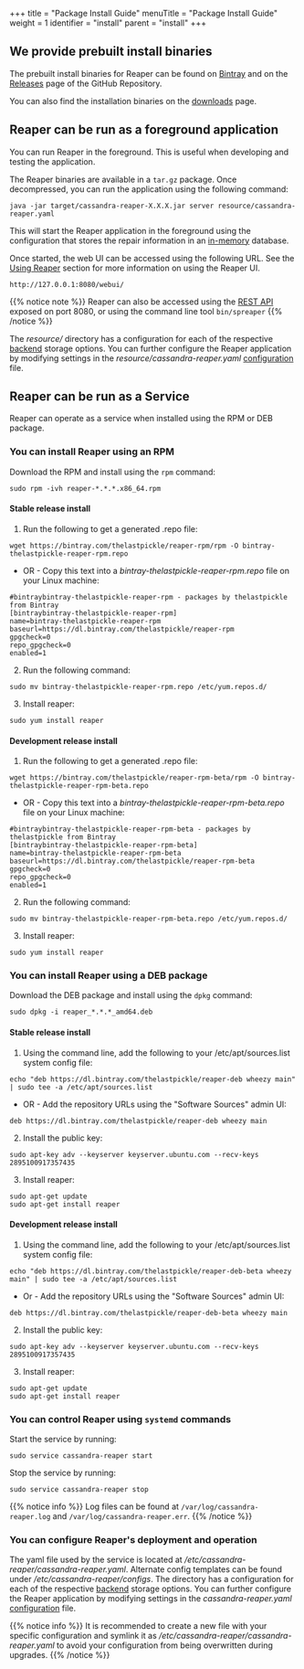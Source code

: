 +++
title = "Package Install Guide"
menuTitle = "Package Install Guide"
weight = 1
identifier = "install"
parent = "install"
+++

## We provide prebuilt install binaries

The prebuilt install binaries for Reaper can be found on [Bintray](https://bintray.com/thelastpickle) and on the [Releases](https://github.com/thelastpickle/cassandra-reaper/releases) page of the GitHub Repository.

You can also find the installation binaries on the [downloads](../../downloads) page.

## Reaper can be run as a foreground application 

You can run Reaper in the foreground. This is useful when developing and testing the application.

The Reaper binaries are available in a `tar.gz` package. Once decompressed, you can run the application using the following command: 

```
java -jar target/cassandra-reaper-X.X.X.jar server resource/cassandra-reaper.yaml
```

This will start the Reaper application in the foreground using the configuration that stores the repair information in an [in-memory](../../backends/memory) database. 

Once started, the web UI can be accessed using the following URL. See the [Using Reaper](../../usage) section for more information on using the Reaper UI.

```
http://127.0.0.1:8080/webui/
```

{{% notice note %}}
Reaper can also be accessed using the [REST API](../../development/api) exposed on port 8080, or using the command line tool `bin/spreaper`
{{% /notice %}}

The _resource/_ directory has a configuration for each of the respective [backend](../../backends) storage options. You can further configure the Reaper application by modifying settings in the _resource/cassandra-reaper.yaml_ [configuration](../../configuration) file.

## Reaper can be run as a Service

Reaper can operate as a service when installed using the RPM or DEB package.

### You can install Reaper using an RPM

Download the RPM and install using the `rpm` command:

```
sudo rpm -ivh reaper-*.*.*.x86_64.rpm
```

#### Stable release install

1. Run the following to get a generated .repo file:
```
wget https://bintray.com/thelastpickle/reaper-rpm/rpm -O bintray-thelastpickle-reaper-rpm.repo
```
* OR - Copy this text into a _bintray-thelastpickle-reaper-rpm.repo_ file on your Linux machine:
```
#bintraybintray-thelastpickle-reaper-rpm - packages by thelastpickle from Bintray
[bintraybintray-thelastpickle-reaper-rpm]
name=bintray-thelastpickle-reaper-rpm
baseurl=https://dl.bintray.com/thelastpickle/reaper-rpm
gpgcheck=0
repo_gpgcheck=0
enabled=1
``` 

2. Run the following command: 
```
sudo mv bintray-thelastpickle-reaper-rpm.repo /etc/yum.repos.d/
```

3. Install reaper:

```
sudo yum install reaper
```

#### Development release install

1. Run the following to get a generated .repo file:
```
wget https://bintray.com/thelastpickle/reaper-rpm-beta/rpm -O bintray-thelastpickle-reaper-rpm-beta.repo
```
* OR - Copy this text into a _bintray-thelastpickle-reaper-rpm-beta.repo_ file on your Linux machine:
```
#bintraybintray-thelastpickle-reaper-rpm-beta - packages by thelastpickle from Bintray
[bintraybintray-thelastpickle-reaper-rpm-beta]
name=bintray-thelastpickle-reaper-rpm-beta
baseurl=https://dl.bintray.com/thelastpickle/reaper-rpm-beta
gpgcheck=0
repo_gpgcheck=0
enabled=1
```  

2. Run the following command:
```
sudo mv bintray-thelastpickle-reaper-rpm-beta.repo /etc/yum.repos.d/
```

3. Install reaper:
```
sudo yum install reaper
```


### You can install Reaper using a DEB package

Download the DEB package and install using the `dpkg` command: 

```
sudo dpkg -i reaper_*.*.*_amd64.deb
```

#### Stable release install

1. Using the command line, add the following to your /etc/apt/sources.list system config file: 
```
echo "deb https://dl.bintray.com/thelastpickle/reaper-deb wheezy main" | sudo tee -a /etc/apt/sources.list
```
* OR - Add the repository URLs using the "Software Sources" admin UI:
```
deb https://dl.bintray.com/thelastpickle/reaper-deb wheezy main
```

2. Install the public key:
```
sudo apt-key adv --keyserver keyserver.ubuntu.com --recv-keys 2895100917357435
```

3. Install reaper:
```
sudo apt-get update
sudo apt-get install reaper
```

#### Development release install

1. Using the command line, add the following to your /etc/apt/sources.list system config file:
```
echo "deb https://dl.bintray.com/thelastpickle/reaper-deb-beta wheezy main" | sudo tee -a /etc/apt/sources.list
```
* Or - Add the repository URLs using the "Software Sources" admin UI:
```
deb https://dl.bintray.com/thelastpickle/reaper-deb-beta wheezy main
```

2. Install the public key:
```
sudo apt-key adv --keyserver keyserver.ubuntu.com --recv-keys 2895100917357435
```

3. Install reaper:
```
sudo apt-get update
sudo apt-get install reaper
```

### You can control Reaper using `systemd` commands

Start the service by running:

```
sudo service cassandra-reaper start
```

Stop the service by running:
```
sudo service cassandra-reaper stop
```

{{% notice info %}}
Log files can be found at `/var/log/cassandra-reaper.log` and `/var/log/cassandra-reaper.err`.
{{% /notice %}}


### You can configure Reaper's deployment and operation

The yaml file used by the service is located at _/etc/cassandra-reaper/cassandra-reaper.yaml_. Alternate config templates can be found under _/etc/cassandra-reaper/configs_. The directory has a configuration for each of the respective [backend](../../backends) storage options. You can further configure the Reaper application by modifying settings in the _cassandra-reaper.yaml_ [configuration](../../configuration) file.

{{% notice info %}}
It is recommended to create a new file with your specific configuration and symlink it as _/etc/cassandra-reaper/cassandra-reaper.yaml_ to avoid your configuration from being overwritten during upgrades. 
{{% /notice %}}
